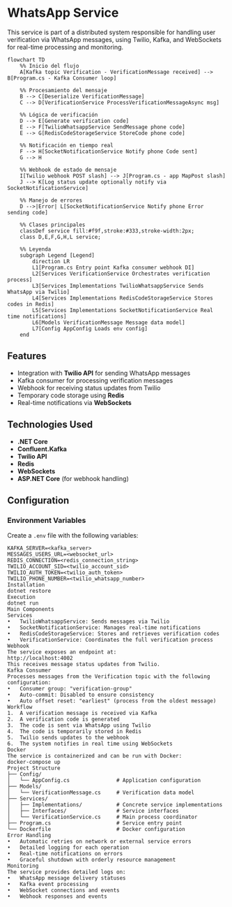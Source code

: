 # WhatsApp Service

This service is part of a distributed system responsible for handling user verification via WhatsApp messages, using Twilio, Kafka, and WebSockets for real-time processing and monitoring.

```mermaid
flowchart TD
    %% Inicio del flujo
    A[Kafka topic Verification - VerificationMessage received] --> B[Program.cs - Kafka Consumer loop]

    %% Procesamiento del mensaje
    B --> C[Deserialize VerificationMessage]
    C --> D[VerificationService ProcessVerificationMessageAsync msg]

    %% Lógica de verificación
    D --> E[Generate verification code]
    E --> F[TwilioWhatsappService SendMessage phone code]
    E --> G[RedisCodeStorageService StoreCode phone code]

    %% Notificación en tiempo real
    F --> H[SocketNotificationService Notify phone Code sent]
    G --> H

    %% Webhook de estado de mensaje
    I[Twilio webhook POST slash] --> J[Program.cs - app MapPost slash]
    J --> K[Log status update optionally notify via SocketNotificationService]

    %% Manejo de errores
    D -->|Error| L[SocketNotificationService Notify phone Error sending code]

    %% Clases principales
    classDef service fill:#f9f,stroke:#333,stroke-width:2px;
    class D,E,F,G,H,L service;

    %% Leyenda
    subgraph Legend [Legend]
        direction LR
        L1[Program.cs Entry point Kafka consumer webhook DI]
        L2[Services VerificationService Orchestrates verification process]
        L3[Services Implementations TwilioWhatsappService Sends WhatsApp via Twilio]
        L4[Services Implementations RedisCodeStorageService Stores codes in Redis]
        L5[Services Implementations SocketNotificationService Real time notifications]
        L6[Models VerificationMessage Message data model]
        L7[Config AppConfig Loads env config]
    end

```

## Features

- Integration with **Twilio API** for sending WhatsApp messages  
- Kafka consumer for processing verification messages  
- Webhook for receiving status updates from Twilio  
- Temporary code storage using **Redis**  
- Real-time notifications via **WebSockets**

## Technologies Used

- **.NET Core**  
- **Confluent.Kafka**  
- **Twilio API**  
- **Redis**  
- **WebSockets**  
- **ASP.NET Core** (for webhook handling)

## Configuration

### Environment Variables

Create a `.env` file with the following variables:

```env
KAFKA_SERVER=<kafka_server>
MESSAGES_USERS_URL=<websocket_url>
REDIS_CONNECTION=<redis_connection_string>
TWILIO_ACCOUNT_SID=<twilio_account_sid>
TWILIO_AUTH_TOKEN=<twilio_auth_token>
TWILIO_PHONE_NUMBER=<twilio_whatsapp_number>
Installation
dotnet restore
Execution
dotnet run
Main Components
Services
•	TwilioWhatsappService: Sends messages via Twilio
•	SocketNotificationService: Manages real-time notifications
•	RedisCodeStorageService: Stores and retrieves verification codes
•	VerificationService: Coordinates the full verification process
Webhook
The service exposes an endpoint at:
http://localhost:4002
This receives message status updates from Twilio.
Kafka Consumer
Processes messages from the Verification topic with the following configuration:
•	Consumer group: "verification-group"
•	Auto-commit: Disabled to ensure consistency
•	Auto offset reset: "earliest" (process from the oldest message)
Workflow
1.	A verification message is received via Kafka
2.	A verification code is generated
3.	The code is sent via WhatsApp using Twilio
4.	The code is temporarily stored in Redis
5.	Twilio sends updates to the webhook
6.	The system notifies in real time using WebSockets
Docker
The service is containerized and can be run with Docker:
docker-compose up
Project Structure
├── Config/
│   └── AppConfig.cs               # Application configuration
├── Models/
│   └── VerificationMessage.cs     # Verification data model
├── Services/
│   ├── Implementations/           # Concrete service implementations
│   ├── Interfaces/                # Service interfaces
│   └── VerificationService.cs     # Main process coordinator
├── Program.cs                     # Service entry point
└── Dockerfile                     # Docker configuration
Error Handling
•	Automatic retries on network or external service errors
•	Detailed logging for each operation
•	Real-time notifications on errors
•	Graceful shutdown with orderly resource management
Monitoring
The service provides detailed logs on:
•	WhatsApp message delivery statuses
•	Kafka event processing
•	WebSocket connections and events
•	Webhook responses and events
